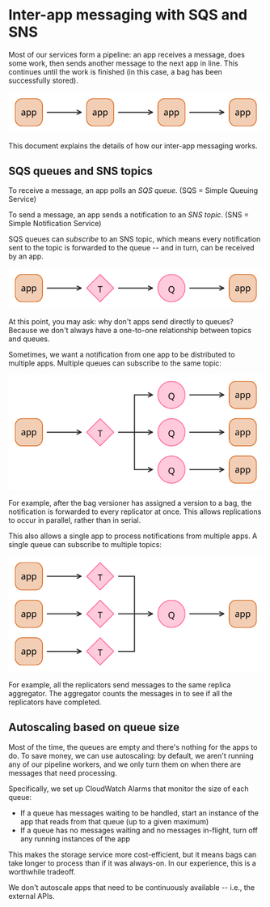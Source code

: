 # Inter-app messaging with SQS and SNS

Most of our services form a pipeline: an app receives a message, does some work, then sends another message to the next app in line.
This continues until the work is finished (in this case, a bag has been successfully stored).

<img src="../images/messaging_pipeline.svg">

This document explains the details of how our inter-app messaging works.



## SQS queues and SNS topics

To receive a message, an app polls an *SQS queue*. (SQS = Simple Queuing Service)

To send a message, an app sends a notification to an *SNS topic*. (SNS = Simple Notification Service)

SQS queues can *subscribe* to an SNS topic, which means every notification sent to the topic is forwarded to the queue -- and in turn, can be received by an app.

<img src="../images/messaging_one_to_one.svg">

At this point, you may ask: why don't apps send directly to queues?
Because we don't always have a one-to-one relationship between topics and queues.

Sometimes, we want a notification from one app to be distributed to multiple apps.
Multiple queues can subscribe to the same topic:

<img src="../images/messaging_one_to_many.svg">

For example, after the bag versioner has assigned a version to a bag, the notification is forwarded to every replicator at once.
This allows replications to occur in parallel, rather than in serial.

This also allows a single app to process notifications from multiple apps.
A single queue can subscribe to multiple topics:

<img src="../images/messaging_many_to_one.svg">

For example, all the replicators send messages to the same replica aggregator.
The aggregator counts the messages in to see if all the replicators have completed.



## Autoscaling based on queue size

Most of the time, the queues are empty and there's nothing for the apps to do.
To save money, we can use autoscaling: by default, we aren't running any of our pipeline workers, and we only turn them on when there are messages that need processing.

Specifically, we set up CloudWatch Alarms that monitor the size of each queue:

-   If a queue has messages waiting to be handled, start an instance of the app that reads from that queue (up to a given maximum)
-   If a queue has no messages waiting and no messages in-flight, turn off any running instances of the app

This makes the storage service more cost-efficient, but it means bags can take longer to process than if it was always-on.
In our experience, this is a worthwhile tradeoff.

We don't autoscale apps that need to be continuously available -- i.e., the external APIs.
